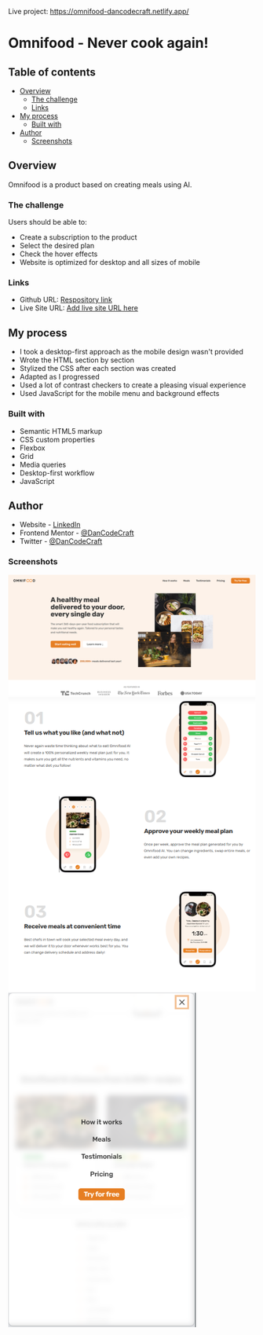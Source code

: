 Live project: https://omnifood-dancodecraft.netlify.app/

# Omnifood - Never cook again!

## Table of contents

- [Overview](#overview)
  - [The challenge](#the-challenge)
  - [Links](#links)
- [My process](#my-process)
  - [Built with](#built-with)
- [Author](#author)
  - [Screenshots](#screenshots)

## Overview

Omnifood is a product based on creating meals using AI.

### The challenge

Users should be able to:

- Create a subscription to the product
- Select the desired plan
- Check the hover effects
- Website is optimized for desktop and all sizes of mobile

### Links

- Github URL: [Respository link](https://github.com/DanCodeCraft/Omnifood/)
- Live Site URL: [Add live site URL here](https://omnifood-dancodecraft.netlify.app/)

## My process

- I took a desktop-first approach as the mobile design wasn't provided
- Wrote the HTML section by section
- Stylized the CSS after each section was created
- Adapted as I progressed
- Used a lot of contrast checkers to create a pleasing visual experience
- Used JavaScript for the mobile menu and background effects

### Built with

- Semantic HTML5 markup
- CSS custom properties
- Flexbox
- Grid
- Media queries
- Desktop-first workflow
- JavaScript

## Author

- Website - [LinkedIn](https://www.linkedin.com/in/adannjacinto/)
- Frontend Mentor - [@DanCodeCraft](https://www.frontendmentor.io/profile/DanCodeCraft)
- Twitter - [@DanCodeCraft](https://www.twitter.com/DanCodeCraft)

### Screenshots

![](./Omnifood-Desktop/Screenshots/omniFoodHeroSection.png)
![](./Omnifood-Desktop/Screenshots/omniFoodZFlow.png)
![](./Omnifood-Desktop/Screenshots/omnifoodMobileMenu.png)
